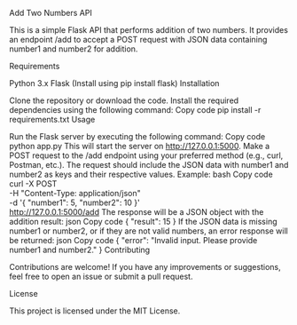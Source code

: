 Add Two Numbers API

This is a simple Flask API that performs addition of two numbers. It provides an endpoint /add to accept a POST request with JSON data containing number1 and number2 for addition.

Requirements

Python 3.x
Flask (Install using pip install flask)
Installation

Clone the repository or download the code.
Install the required dependencies using the following command:
Copy code
pip install -r requirements.txt
Usage

Run the Flask server by executing the following command:
Copy code
python app.py
This will start the server on http://127.0.0.1:5000.
Make a POST request to the /add endpoint using your preferred method (e.g., curl, Postman, etc.). The request should include the JSON data with number1 and number2 as keys and their respective values.
Example:
bash
Copy code
curl -X POST \
  -H "Content-Type: application/json" \
  -d '{
    "number1": 5,
    "number2": 10
}' \
  http://127.0.0.1:5000/add
The response will be a JSON object with the addition result:
json
Copy code
{
  "result": 15
}
If the JSON data is missing number1 or number2, or if they are not valid numbers, an error response will be returned:
json
Copy code
{
  "error": "Invalid input. Please provide number1 and number2."
}
Contributing

Contributions are welcome! If you have any improvements or suggestions, feel free to open an issue or submit a pull request.

License

This project is licensed under the MIT License.
